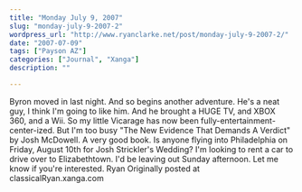 ```yaml
---
title: "Monday July 9, 2007"
slug: "monday-july-9-2007-2"
wordpress_url: "http://www.ryanclarke.net/post/monday-july-9-2007-2/"
date: "2007-07-09"
tags: ["Payson AZ"]
categories: ["Journal", "Xanga"]
description: ""

---
```


Byron moved in last night. And so begins another adventure. He's a neat guy, I think I'm going to like him.
And he brought a HUGE TV, and XBOX 360, and a Wii. So my little Vicarage has now been fully-entertainment-center-ized.
But I'm too busy "The New Evidence That Demands A Verdict" by Josh McDowell. A very good book.
Is anyone flying into Philadelphia on Friday, August 10th for Josh Strickler's Wedding? I'm looking to rent a car to drive over to Elizabethtown. I'd be leaving out Sunday afternoon. Let me know if you're interested.
Ryan
Originally posted at classicalRyan.xanga.com
